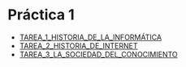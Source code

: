 # Práctica 1 
* [TAREA_1_HISTORIA_DE_LA_INFORMÁTICA](data/historia_de_la_informática.md)
* [TAREA_2_HISTORIA_DE_INTERNET](data/historia_de_internet.md)
* [TAREA_3_LA_SOCIEDAD_DEL_CONOCIMIENTO](data/detectices_informáticos.md)


